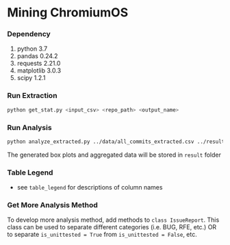 # Mining ChromiumOS

### Dependency
1. python 3.7
2. pandas 0.24.2
3. requests 2.21.0
4. matplotlib 3.0.3
5. scipy 1.2.1


### Run Extraction
```sh
python get_stat.py <input_csv> <repo_path> <output_name>
```

### Run Analysis
```sh
python analyze_extracted.py ../data/all_commits_extracted.csv ../result
```
The generated box plots and aggregated data will be stored in `result` folder


### Table Legend
* see `table_legend` for descriptions of column names


### Get More Analysis Method
To develop more analysis method, add methods to `class IssueReport`.
This class can be used to separate different categories (i.e. BUG, RFE, etc.)
OR to separate `is_unittested = True` from `is_unittested = False`, etc.
